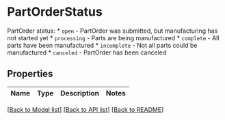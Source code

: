 # PartOrderStatus

PartOrder status:   * `open` - PartOrder was submitted, but manufacturing has not started yet   * `processing` - Parts are being manufactured   * `complete` - All parts have been manufactured   * `incomplete` - Not all parts could be manufactured   * `canceled` - PartOrder has been canceled 
## Properties
Name | Type | Description | Notes
------------ | ------------- | ------------- | -------------

[[Back to Model list]](../README.md#documentation-for-models) [[Back to API list]](../README.md#documentation-for-api-endpoints) [[Back to README]](../README.md)


